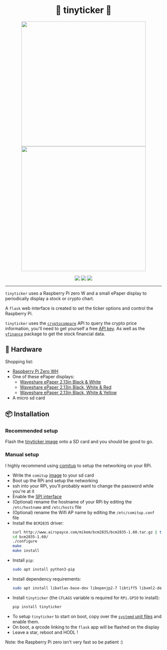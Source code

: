 <h1 align="center">🚀 tinyticker 🚀</h1>
<div align="center">
  <img  src="https://i.imgur.com/J4k3PCM.png" height=400>
  <img src="https://i.imgur.com/QWP7bpH.png" height=400>
</div>
<p align="center">
  <a href="https://pypi.org/project/tinyticker/"><img src="https://img.shields.io/pypi/v/tinyticker"></a>
  <a href="./LICENSE.md"><img src="https://img.shields.io/badge/license-MIT-blue.svg"></a>
  <a href="https://github.com/loiccoyle/tinyticker/actions/workflows/ci.yml"><img src="https://github.com/loiccoyle/tinyticker/actions/workflows/ci.yml/badge.svg"></a>
</p>
<hr/>

`tinyticker` uses a Raspberry Pi zero W and a small ePaper display to periodically display a stock or crypto chart.

A `flask` web interface is created to set the ticker options and control the Raspberry Pi.

`tinyticker` uses the [`cryptocompare`](https://github.com/lagerfeuer/cryptocompare) API to query the crypto price information, you'll need to get yourself a free [API key](https://min-api.cryptocompare.com/pricing). As well as the [`yfinance`](https://github.com/ranaroussi/yfinance) package to get the stock financial data.

## 🛒 Hardware

Shopping list:

- [Raspberry Pi Zero WH](https://www.adafruit.com/product/3708)
- One of these ePaper displays:
  - [Waveshare ePaper 2.13in Black & White](https://www.waveshare.com/wiki/2.13inch_e-Paper_HAT)
  - [Waveshare ePaper 2.13in Black, White & Red](<https://www.waveshare.com/wiki/2.13inch_e-Paper_HAT_(B)>)
  - [Waveshare ePaper 2.13in Black, White & Yellow](<https://www.waveshare.com/wiki/2.13inch_e-Paper_HAT_(C)>)
- A micro sd card

## 📦 Installation

### Recommended setup

Flash the [tinyticker image](https://drive.google.com/drive/folders/1U-PGzkOtSynN6FGDq2MsXF9kXGdkzd0D) onto a SD card and you should be good to go.

### Manual setup

I highly recommend using [comitup](https://github.com/davesteele/comitup) to setup the networking on your RPi.

- Write the `comitup` [image](https://davesteele.github.io/comitup/latest/comitup-lite-img-latest.html) to your sd card
- Boot up the RPi and setup the networking
- ssh into your RPi, you'll probably want to change the password while you're at it
- Enable the [SPI interface](https://www.raspberrypi-spy.co.uk/2014/08/enabling-the-spi-interface-on-the-raspberry-pi/)
- (Optional) rename the hostname of your RPi by editing the `/etc/hostname` and `/etc/hosts` file
- (Optional) rename the Wifi AP name by editing the `/etc/comitup.conf` file
- Install the `BCM2835` driver:
  ```sh
  curl http://www.airspayce.com/mikem/bcm2835/bcm2835-1.60.tar.gz | tar xzv
  cd bcm2835-1.60/
  ./configure
  make
  make install
  ```
- Install `pip`:
  ```sh
  sudo apt install python3-pip
  ```
- Install dependency requirements:
  ```sh
  sudo apt install libatlas-base-dev libopenjp2-7 libtiff5 libxml2-dev libxslt1-dev
  ```
- Install `tinyticker` (the `CFLAGS` variable is required for `RPi.GPIO` to install):
  ```sh
  pip install tinyticker
  ```
- To setup `tinyticker` to start on boot, copy over the [`systemd` unit files](./systemd) and enable them.
- On boot, a qrcode linking to the `flask` app will be flashed on the display
- Leave a star, reboot and HODL !

Note: the Raspberry Pi zero isn't very fast so be patient :)
